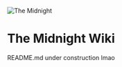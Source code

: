 ![The Midnight](https://raw.githubusercontent.com/Cryptic-Mushroom/The-Midnight/1.16.1/curseforge/front-page-poster.jpg)
# The Midnight Wiki
README.md under construction lmao